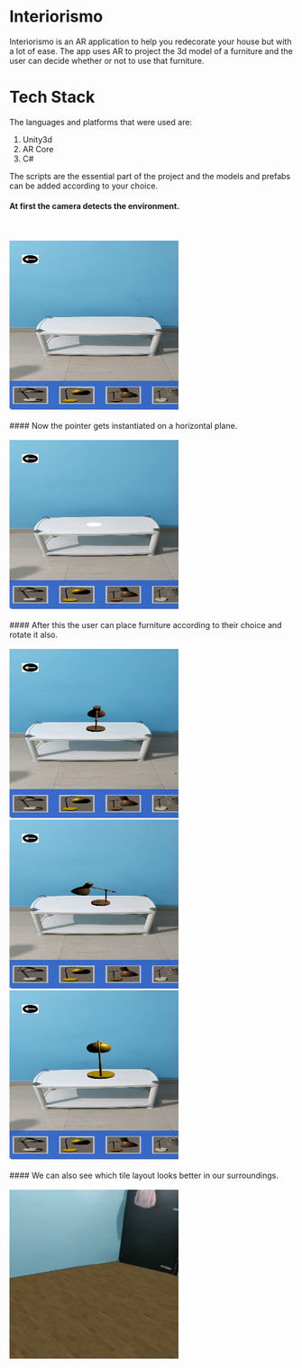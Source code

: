 # Interiorismo
Interiorismo is an AR application to help you redecorate your house but with a lot of ease.
The app uses AR to project the 3d model of a furniture and the user can decide whether or not to use that furniture.

# Tech Stack
The languages and platforms that were used are:
1. Unity3d
2. AR Core
3. C#

The scripts are the essential part of the project and the models and prefabs can be added according to your choice.

#### At first the camera detects the environment.
<br/>
<br/>
<img src= "images/tableEmpty.jpeg" width= 300 height= 300>
<br/>
<br/>
#### Now the pointer gets instantiated on a horizontal plane.
<br/>
<br/>
<img src= "images/tablePointer.jpeg" width= 300 height= 300>
<br/>
<br/>
#### After this the user can place furniture according to their choice and rotate it also. 
<br/>
<br/>
<img src= "images/lamp.jpeg" width= 300 height= 300> <img src= "images/lampRotated.jpeg" width= 300 height= 300> <img src= "images/yellowLamp.jpeg" width= 300 height= 300>
<br/>
<br/>
#### We can also see which tile layout looks better in our surroundings.
<br/>
<br/>
<img src= "images/tiles.jpeg" width= 300 height= 300>
<br/>
<br/>
